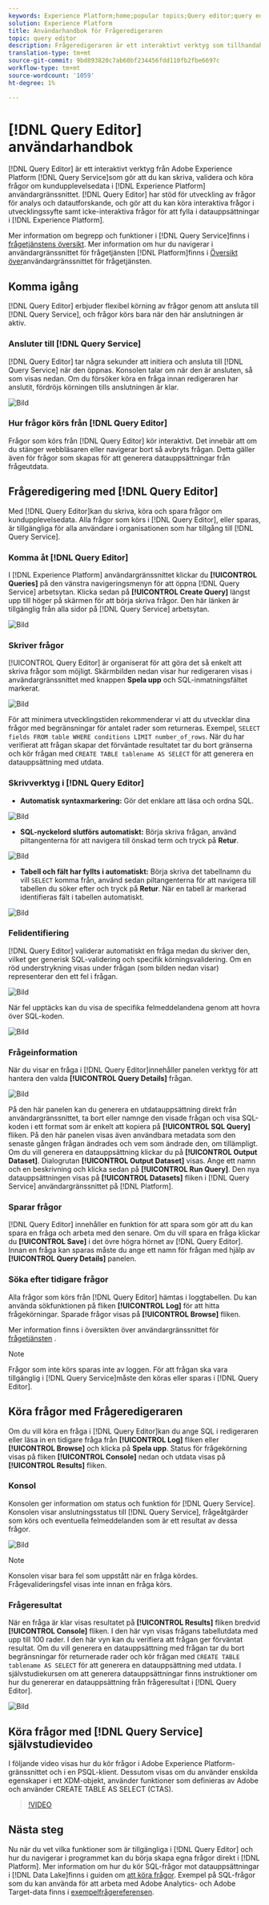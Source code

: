 ```yaml
---
keywords: Experience Platform;home;popular topics;Query editor;query editor;Query service;query service;
solution: Experience Platform
title: Användarhandbok för Frågeredigeraren
topic: query editor
description: Frågeredigeraren är ett interaktivt verktyg som tillhandahålls av Adobe Experience Platform Query Service, som gör att du kan skriva, validera och köra frågor för kundupplevelsedata i användargränssnittet i Experience Platform. Frågeredigeraren har stöd för att utveckla frågor för analys och datautforskande, och gör att du kan köra interaktiva frågor i utvecklingssyfte samt icke-interaktiva frågor för att fylla i datauppsättningar i Experience Platform.
translation-type: tm+mt
source-git-commit: 9bd893820c7ab60bf234456fdd110fb2fbe6697c
workflow-type: tm+mt
source-wordcount: '1059'
ht-degree: 1%

---
```



# [!DNL Query Editor] användarhandbok

[!DNL Query Editor] är ett interaktivt verktyg från Adobe Experience Platform [!DNL Query Service]som gör att du kan skriva, validera och köra frågor om kundupplevelsedata i [!DNL Experience Platform] användargränssnittet. [!DNL Query Editor] har stöd för utveckling av frågor för analys och datautforskande, och gör att du kan köra interaktiva frågor i utvecklingssyfte samt icke-interaktiva frågor för att fylla i datauppsättningar i [!DNL Experience Platform].

Mer information om begrepp och funktioner i [!DNL Query Service]finns i [frågetjänstens översikt][query-service-overview]. Mer information om hur du navigerar i användargränssnittet för frågetjänsten [!DNL Platform]finns i [Översikt över][query-service-ui]användargränssnittet för frågetjänsten.

## Komma igång

[!DNL Query Editor] erbjuder flexibel körning av frågor genom att ansluta till [!DNL Query Service], och frågor körs bara när den här anslutningen är aktiv.

### Ansluter till [!DNL Query Service]

[!DNL Query Editor] tar några sekunder att initiera och ansluta till [!DNL Query Service] när den öppnas. Konsolen talar om när den är ansluten, så som visas nedan. Om du försöker köra en fråga innan redigeraren har anslutit, fördröjs körningen tills anslutningen är klar.

![Bild](../images/queries/query-editor-overview/initializing-connection.png)

### Hur frågor körs från [!DNL Query Editor]

Frågor som körs från [!DNL Query Editor] kör interaktivt. Det innebär att om du stänger webbläsaren eller navigerar bort så avbryts frågan. Detta gäller även för frågor som skapas för att generera datauppsättningar från frågeutdata.

## Frågeredigering med [!DNL Query Editor]

Med [!DNL Query Editor]kan du skriva, köra och spara frågor om kundupplevelsedata. Alla frågor som körs i [!DNL Query Editor], eller sparas, är tillgängliga för alla användare i organisationen som har tillgång till [!DNL Query Service].

### Komma åt [!DNL Query Editor]

I [!DNL Experience Platform] användargränssnittet klickar du **[!UICONTROL Queries]** på den vänstra navigeringsmenyn för att öppna [!DNL Query Service] arbetsytan. Klicka sedan på **[!UICONTROL Create Query]** längst upp till höger på skärmen för att börja skriva frågor. Den här länken är tillgänglig från alla sidor på [!DNL Query Service] arbetsytan.

![Bild](../images/queries/query-editor-overview/create-query.png)

### Skriver frågor

[!UICONTROL Query Editor] är organiserat för att göra det så enkelt att skriva frågor som möjligt. Skärmbilden nedan visar hur redigeraren visas i användargränssnittet med knappen **Spela upp** och SQL-inmatningsfältet markerat.

![Bild](../images/queries/query-editor-overview/editor.png)

För att minimera utvecklingstiden rekommenderar vi att du utvecklar dina frågor med begränsningar för antalet rader som returneras. Exempel, `SELECT fields FROM table WHERE conditions LIMIT number_of_rows`. När du har verifierat att frågan skapar det förväntade resultatet tar du bort gränserna och kör frågan med `CREATE TABLE tablename AS SELECT` för att generera en datauppsättning med utdata.

### Skrivverktyg i [!DNL Query Editor]

- **Automatisk syntaxmarkering:** Gör det enklare att läsa och ordna SQL.

![Bild](../images/queries/query-editor-overview/syntax-highlight.png)

- **SQL-nyckelord slutförs automatiskt:** Börja skriva frågan, använd piltangenterna för att navigera till önskad term och tryck på **Retur**.

![Bild](../images/queries/query-editor-overview/syntax-auto.png)

- **Tabell och fält har fyllts i automatiskt:** Börja skriva det tabellnamn du vill `SELECT` komma från, använd sedan piltangenterna för att navigera till tabellen du söker efter och tryck på **Retur**. När en tabell är markerad identifieras fält i tabellen automatiskt.

![Bild](../images/queries/query-editor-overview/tables-auto.png)

### Felidentifiering

[!DNL Query Editor] validerar automatiskt en fråga medan du skriver den, vilket ger generisk SQL-validering och specifik körningsvalidering. Om en röd understrykning visas under frågan (som bilden nedan visar) representerar den ett fel i frågan.

![Bild](../images/queries/query-editor-overview/syntax-error-highlight.png)

När fel upptäcks kan du visa de specifika felmeddelandena genom att hovra över SQL-koden.

![Bild](../images/queries/query-editor-overview/linting-error.png)

### Frågeinformation

När du visar en fråga i [!DNL Query Editor]innehåller panelen verktyg för att hantera den valda **[!UICONTROL Query Details]** frågan.

![Bild](../images/queries/query-editor-overview/query-details.png)

På den här panelen kan du generera en utdatauppsättning direkt från användargränssnittet, ta bort eller namnge den visade frågan och visa SQL-koden i ett format som är enkelt att kopiera på **[!UICONTROL SQL Query]** fliken. På den här panelen visas även användbara metadata som den senaste gången frågan ändrades och vem som ändrade den, om tillämpligt. Om du vill generera en datauppsättning klickar du på **[!UICONTROL Output Dataset]**. Dialogrutan **[!UICONTROL Output Dataset]** visas. Ange ett namn och en beskrivning och klicka sedan på **[!UICONTROL Run Query]**. Den nya datauppsättningen visas på **[!UICONTROL Datasets]** fliken i [!DNL Query Service] användargränssnittet på [!DNL Platform].

### Sparar frågor

[!DNL Query Editor] innehåller en funktion för att spara som gör att du kan spara en fråga och arbeta med den senare. Om du vill spara en fråga klickar du **[!UICONTROL Save]** i det övre högra hörnet av [!DNL Query Editor]. Innan en fråga kan sparas måste du ange ett namn för frågan med hjälp av **[!UICONTROL Query Details]** panelen.

### Söka efter tidigare frågor

Alla frågor som körs från [!DNL Query Editor] hämtas i loggtabellen. Du kan använda sökfunktionen på fliken **[!UICONTROL Log]** för att hitta frågekörningar. Sparade frågor visas på **[!UICONTROL Browse]** fliken.

Mer information finns i översikten över användargränssnittet för [frågetjänsten][query-service-ui] .

>[!NOTE]
>
>Frågor som inte körs sparas inte av loggen. För att frågan ska vara tillgänglig i [!DNL Query Service]måste den köras eller sparas i [!DNL Query Editor].

## Köra frågor med Frågeredigeraren

Om du vill köra en fråga i [!DNL Query Editor]kan du ange SQL i redigeraren eller läsa in en tidigare fråga från **[!UICONTROL Log]** fliken eller **[!UICONTROL Browse]** och klicka på **Spela upp**. Status för frågekörning visas på fliken **[!UICONTROL Console]** nedan och utdata visas på **[!UICONTROL Results]** fliken.

### Konsol

Konsolen ger information om status och funktion för [!DNL Query Service]. Konsolen visar anslutningsstatus till [!DNL Query Service], frågeåtgärder som körs och eventuella felmeddelanden som är ett resultat av dessa frågor.

![Bild](../images/queries/query-editor-overview/console.png)

>[!NOTE]
>
>Konsolen visar bara fel som uppstått när en fråga kördes. Frågevalideringsfel visas inte innan en fråga körs.

### Frågeresultat

När en fråga är klar visas resultatet på **[!UICONTROL Results]** fliken bredvid **[!UICONTROL Console]** fliken. I den här vyn visas frågans tabellutdata med upp till 100 rader. I den här vyn kan du verifiera att frågan ger förväntat resultat. Om du vill generera en datauppsättning med frågan tar du bort begränsningar för returnerade rader och kör frågan med `CREATE TABLE tablename AS SELECT` för att generera en datauppsättning med utdata. I självstudiekursen [][query-service-create-datasets] om att generera datauppsättningar finns instruktioner om hur du genererar en datauppsättning från frågeresultat i [!DNL Query Editor].

![Bild](../images/queries/query-editor-overview/query-results.png)

## Köra frågor med [!DNL Query Service] självstudievideo

I följande video visas hur du kör frågor i Adobe Experience Platform-gränssnittet och i en PSQL-klient. Dessutom visas om du använder enskilda egenskaper i ett XDM-objekt, använder funktioner som definieras av Adobe och använder CREATE TABLE AS SELECT (CTAS).

>[!VIDEO](https://video.tv.adobe.com/v/29796?quality=12&learn=on)

## Nästa steg

Nu när du vet vilka funktioner som är tillgängliga i [!DNL Query Editor] och hur du navigerar i programmet kan du börja skapa egna frågor direkt i [!DNL Platform]. Mer information om hur du kör SQL-frågor mot datauppsättningar i [!DNL Data Lake]finns i guiden om [att köra frågor][query-service-running-queries]. Exempel på SQL-frågor som du kan använda för att arbeta med Adobe Analytics- och Adobe Target-data finns i [exempelfrågereferensen][query-service-sample-queries].

[query-service-overview]: ../home.md
[query-service-ui]: overview.md
[query-service-running-queries]: ../creating-queries/creating-queries.md
[query-service-sample-queries]: ../sample-queries/overview.md
[query-service-create-datasets]: ../creating-queries/create-datasets.md
